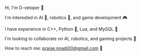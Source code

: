 Hi, I'm D-veloper 👋

I'm interested in AI 🤖, robotics 🤖, and game development 🎮

I have experience in C++, Python 🐍, Lua, and MySQL 🐬

I'm looking to collaborate on AI, robotics, and gaming projects 🚀

How to reach me: praise.nnadi00@gmail.com 📧
